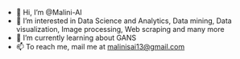 - 👋 Hi, I’m @Malini-AI
- 👀 I’m interested in Data Science and Analytics, Data mining, Data visualization, Image processing, Web scraping and many more
- 🌱 I’m currently learning about GANS
- 📫 To reach me, mail me at malinisai13@gmail.com

<!---
Malini-AI/Malini-AI is a ✨ special ✨ repository because its `README.md` (this file) appears on your GitHub profile.
You can click the Preview link to take a look at your changes.
--->
